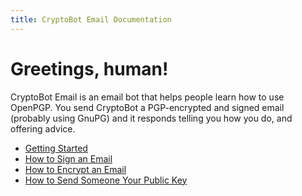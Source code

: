 ```yaml
---
title: CryptoBot Email Documentation
---
```


# Greetings, human!

CryptoBot Email is an email bot that helps people learn how to use OpenPGP. You send CryptoBot a PGP-encrypted and signed email (probably using GnuPG) and it responds telling you how you do, and offering advice.


* [Getting Started](getting_started/)
* [How to Sign an Email](signing_email/)
* [How to Encrypt an Email](encrypting_email/)
* [How to Send Someone Your Public Key](including_pubkey/)
